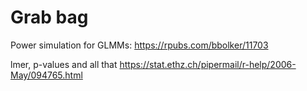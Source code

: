 Grab bag
================

Power simulation for GLMMs: <https://rpubs.com/bbolker/11703>

lmer, p-values and all that <https://stat.ethz.ch/pipermail/r-help/2006-May/094765.html>
